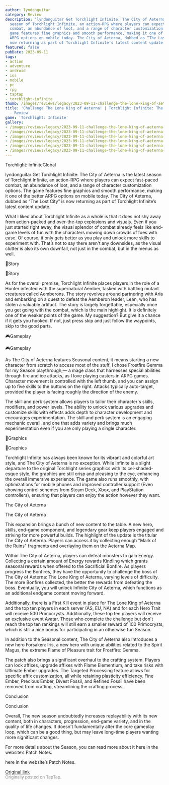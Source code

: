 ```yaml
---
author: lyndonguitar
category: Review
description: 'lyndonguitar Get Torchlight Infinite: The City of Aeterna is the latest
  season of Torchlight Infinite, an action-RPG where players can expect fast-paced
  combat, an abundance of loot, and a range of character customization options. The
  game features fine graphics and smooth performance, making it one of the better
  ARPG options on mobile today. The City of Aeterna, dubbed as “The Lost City” is
  now returning as part of Torchlight Infinite’s latest content update.'
featured: false
pubDate: 2023-09-11
tags:
- action
- adventure
- android
- ios
- mobile
- pc
- rpg
- taptap
- torchlight-infinite
thumb: /images/reviews/legacy/2023-09-11-challenge-the-lone-king-of-aeterna--torchlight-infinite-the-city-of-aeterna---review-0.avif
title: 'Challenge The Lone King of Aeterna! | Torchlight Infinite: The City of Aeterna
  - Review'
game: 'Torchlight: Infinite'
gallery:
- /images/reviews/legacy/2023-09-11-challenge-the-lone-king-of-aeterna--torchlight-infinite-the-city-of-aeterna---review-0.avif
- /images/reviews/legacy/2023-09-11-challenge-the-lone-king-of-aeterna--torchlight-infinite-the-city-of-aeterna---review-1.avif
- /images/reviews/legacy/2023-09-11-challenge-the-lone-king-of-aeterna--torchlight-infinite-the-city-of-aeterna---review-2.avif
- /images/reviews/legacy/2023-09-11-challenge-the-lone-king-of-aeterna--torchlight-infinite-the-city-of-aeterna---review-3.avif
- /images/reviews/legacy/2023-09-11-challenge-the-lone-king-of-aeterna--torchlight-infinite-the-city-of-aeterna---review-4.avif
- /images/reviews/legacy/2023-09-11-challenge-the-lone-king-of-aeterna--torchlight-infinite-the-city-of-aeterna---review-5.avif
---
```

Torchlight: InfiniteGlobal

lyndonguitar
Get
Torchlight Infinite: The City of Aeterna is the latest season of Torchlight Infinite, an action-RPG where players can expect fast-paced combat, an abundance of loot, and a range of character customization options. The game features fine graphics and smooth performance, making it one of the better ARPG options on mobile today. The City of Aeterna, dubbed as “The Lost City” is now returning as part of Torchlight Infinite’s latest content update.

What I liked about Torchlight Infinite as a whole is that it does not shy away from action-packed and over-the-top explosions and visuals. Even if you just started right away, the visual splendor of combat already feels like end-game levels of fun with the characters mowing down crowds of foes with ease. Of course, it only gets better as you play and unlock more skills to experiment with. That’s not to say there aren't any downsides, as the visual clutter is also its own downfall, not just in the combat, but in the menus as well.

📖Story

📖Story

As for the overall premise, Torchlight Infinite places players in the role of a Hunter infected with the supernatural Aember, tasked with battling mutant creatures called Aemberons. The story revolves around partnering with Aria and embarking on a quest to defeat the Aemberon leader, Lean, who has stolen a valuable artifact. The story is largely forgettable, especially once you get going with the combat, which is the main highlight. It is definitely one of the weaker points of the game. My suggestion? But give it a chance if it gets you hooked. If not, just press skip and just follow the waypoints, skip to the good parts.

🎮Gameplay

🎮Gameplay

As The City of Aeterna features Seasonal content, it means starting a new character from scratch to access most of the stuff. I chose Frostfire Gemma for my Season playthrough,— a mage class that harnesses special abilities through fire and ice attacks, as I love playing casters in ARPG games. Character movement is controlled with the left thumb, and you can assign up to five skills to the buttons on the right. Attacks typically auto-target, provided the player is facing roughly the direction of the enemy.

The skill and perk system allows players to tailor their character's skills, modifiers, and power levels. The ability to unlock various upgrades and customize skills with effects adds depth to character development and encourages experimentation. The skill and perk system is an engaging mechanic overall, and one that adds variety and brings much experimentation even if you are only playing a single character.

🎨Graphics

🎨Graphics

Torchlight Infinite has always been known for its vibrant and colorful art style, and The City of Aeterna is no exception. While Infinite is a slight departure to the original Torchlight series graphics with its cel-shaded-esque style, the graphics are still crisp and pleasing to the eye, enhancing the overall immersive experience. The game also runs smoothly, with optimizations for mobile phones and improved controller support (Even showing control schemes from Steam Deck, Xbox, and PlayStation controllers), ensuring that players can enjoy the action however they want.

The City of Aeterna

The City of Aeterna

This expansion brings a bunch of new content to the table. A new hero, skills, end-game component, and legendary gear keep players engaged and striving for more powerful builds. The highlight of the update is the titular The City of Aeterna. Players can access it by collecting enough "Mark of the Ruins" fragments and overlaying them on the Aeterna Map.

Within The City of Aeterna, players can defeat monsters to gain Energy. Collecting a certain amount of Energy rewards Kindling which grants seasonal rewards when offered to the Sacrificial Bonfire. As players progress the Bonfires, they have the opportunity to challenge the boss of The City of Aeterna: The Lone King of Aeterna, varying levels of difficulty. The more Bonfires collected, the better the rewards from defeating the boss. Eventually, you will unlock Infinite City of Aeterna, which functions as an additional endgame content moving forward.

Additionally, there is a First Kill event in place for The Lone King of Aeterna and the top ten players in each server (AS, EU, NA) and for each Hero Trait will receive 500 Primocrysts. Additionally, these top ten players will receive an exclusive event Avatar. Those who complete the challenge but don't reach the top ten rankings will still earn a smaller reward of 100 Primocrysts, which is still a nice bonus for participating in an otherwise fun Season.

In addition to the Seasonal content, The City of Aeterna also introduces a new hero Forsaken: Iris, a new hero with unique abilities related to the Spirit Magus, the extreme Flame of Pleasure trait for Frostfire: Gemma.

The patch also brings a significant overhaul to the crafting system. Players can lock affixes, upgrade affixes with Flame Elementium, and take risks with Ultimate Ember upgrades. The Targeted Processing feature allows for specific affix customization, all while retaining plasticity efficiency. Fine Ember, Precious Ember, Divest Fossil, and Refined Fossil have been removed from crafting, streamlining the crafting process.

Conclusion

Conclusion

Overall, The new season undoubtedly increases replayability with its new content, both in characters, progression, end-game variety, and in the quality of life changes. It doesn't fundamentally alter the core gameplay loop, which can be a good thing, but may leave long-time players wanting more significant changes.

For more details about the Season, you can read more about it here in the website’s Patch Notes.

here in the website’s Patch Notes.

[Original link](https://www.taptap.io/post/6271918)<br><span style="font-size: 0.95em; color: #888;">Originally posted on TapTap.</span>